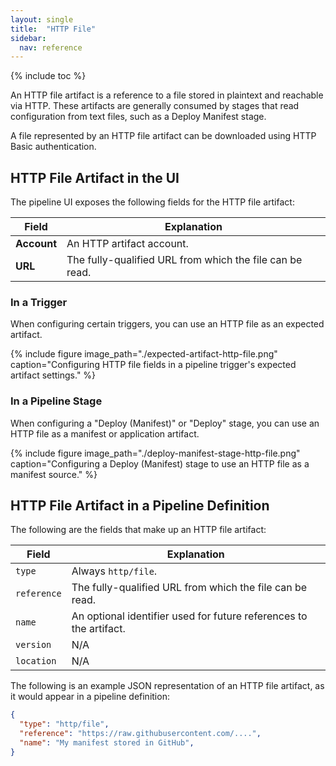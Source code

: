 ```yaml
---
layout: single
title:  "HTTP File"
sidebar:
  nav: reference
---
```


{% include toc %}

An HTTP file artifact is a reference to a file stored in plaintext and
reachable via HTTP. These artifacts are generally consumed by stages that read
configuration from text files, such as a Deploy Manifest stage. 

A file represented by an HTTP file artifact can be downloaded using HTTP Basic
authentication.

## HTTP File Artifact in the UI

The pipeline UI exposes the following fields for the HTTP file artifact:

<table>
  <thead>
    <tr>
      <th>Field</th>
      <th>Explanation</th>
    </tr>
  </thead>
  <tbody>
    <tr>
      <td><strong>Account</strong></td>
      <td>An HTTP artifact account.</td>
    </tr>
    <tr>
      <td><strong>URL</strong></td>
      <td>The fully-qualified URL from which the file can be read.</td>
    </tr>
  </tbody>
</table>

### In a Trigger

When configuring certain triggers, you can use an HTTP file as an expected
artifact.

{%
  include
  figure
  image_path="./expected-artifact-http-file.png"
  caption="Configuring HTTP file fields in a pipeline trigger's expected
           artifact settings."
%}

### In a Pipeline Stage

When configuring a "Deploy (Manifest)" or "Deploy" stage, you can use an HTTP
file as a manifest or application artifact.

{%
  include
  figure
  image_path="./deploy-manifest-stage-http-file.png"
  caption="Configuring a Deploy (Manifest) stage to use an HTTP file as a
           manifest source."
%}

## HTTP File Artifact in a Pipeline Definition

The following are the fields that make up an HTTP file artifact:

| Field       | Explanation                                                        |
|-------------|--------------------------------------------------------------------|
| `type`      | Always `http/file`.                                                |
| `reference` | The fully-qualified URL from which the file can be read.           |
| `name`      | An optional identifier used for future references to the artifact. |
| `version`   | N/A                                                                |
| `location`  | N/A                                                                |

The following is an example JSON representation of an HTTP file artifact, as it
would appear in a pipeline definition:

```json
{
  "type": "http/file",
  "reference": "https://raw.githubusercontent.com/....",
  "name": "My manifest stored in GitHub",
}
```
